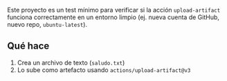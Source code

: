 
Este proyecto es un test mínimo para verificar si la acción `upload-artifact` funciona correctamente
en un entorno limpio (ej. nueva cuenta de GitHub, nuevo repo, `ubuntu-latest`).

## Qué hace

1. Crea un archivo de texto (`saludo.txt`)
2. Lo sube como artefacto usando `actions/upload-artifact@v3`
